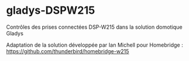 # gladys-DSPW215
Contrôles des prises connectées DSP-W215 dans la solution domotique Gladys

Adaptation de la solution développée par Ian Michell pour Homebridge : https://github.com/thunderbird/homebridge-w215
